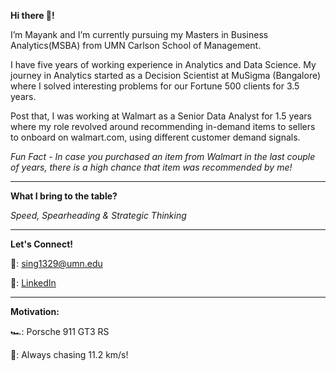 **Hi there 🙌!**

I’m Mayank and I’m currently pursuing my Masters in Business Analytics(MSBA) from UMN Carlson School of Management. 

I have five years of working experience in Analytics and Data Science. My journey in Analytics started as a Decision Scientist at MuSigma (Bangalore) where I solved interesting problems for our Fortune 500 clients for 3.5 years. 

Post that, I was working at Walmart as a Senior Data Analyst for 1.5 years where my role revolved around recommending in-demand items to sellers to onboard on walmart.com, using different customer demand signals. 

_Fun Fact - In case you purchased an item from Walmart in the last couple of years, there is a high chance that item was recommended by me!_

_________________________________________________________________________________________________________________
**What I bring to the table?**

_Speed, Spearheading & Strategic Thinking_

_________________________________________________________________________________________________________________
**Let's Connect!**

📧: sing1329@umn.edu

🤝: [LinkedIn](https://www.linkedin.com/in/singh-mayank/)

_________________________________________________________________________________________________________________
**Motivation:**

🏎️: Porsche 911 GT3 RS

🥷: Always chasing 11.2 km/s!


